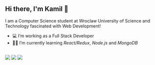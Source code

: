 ## Hi there, I'm Kamil 👋

I am a Computer Science student at Wroclaw University of Science and Technology fascinated with Web Development!

- 💻 I’m working as a Full Stack Developer
- 👨‍🎓 I’m currently learning *React/Redux*, *Node.js* and *MongoDB*

<br/>

<img src="https://github-readme-stats.vercel.app/api?username=kamilkow1123&&show_icons=true&count_private=true&theme=nord">
<img src="https://github-readme-streak-stats.herokuapp.com?user=kamilkow1123&theme=nord" />
<img src="https://github-readme-stats.vercel.app/api/top-langs/?username=kamilkow1123&layout=compact&count_private=true&theme=nord">

